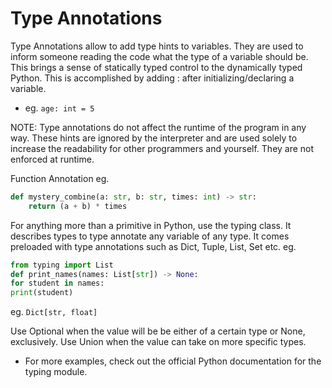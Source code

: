 # Type Annotations

Type Annotations allow to add type hints to variables.
They are used to inform someone reading the code what the type of a variable should be.
This brings a sense of statically typed control to the dynamically typed Python. This is accomplished by adding : <type> after initializing/declaring a variable.

- eg. `age: int = 5`

NOTE: Type annotations do not affect the runtime of the program in any way. These hints are ignored by the interpreter and are used solely to increase the readability for other programmers and yourself. They are not enforced at runtime.

Function Annotation
eg.

```py
def mystery_combine(a: str, b: str, times: int) -> str:
    return (a + b) * times
```

For anything more than a primitive in Python, use the typing class. It describes types to type annotate any variable of any type. It comes preloaded with type annotations such as Dict, Tuple, List, Set etc.
eg.

```py
from typing import List
def print_names(names: List[str]) -> None:
for student in names:
print(student)
```

eg. `Dict[str, float]`

Use Optional when the value will be be either of a certain type or None, exclusively. Use Union when the value can take on more specific types.

- For more examples, check out the official Python documentation for the typing module.
